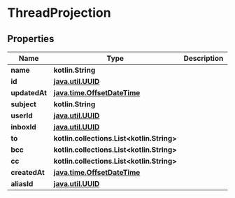 
# ThreadProjection

## Properties
Name | Type | Description | Notes
------------ | ------------- | ------------- | -------------
**name** | **kotlin.String** |  |  [optional]
**id** | [**java.util.UUID**](java.util.UUID) |  |  [optional]
**updatedAt** | [**java.time.OffsetDateTime**](java.time.OffsetDateTime) |  |  [optional]
**subject** | **kotlin.String** |  |  [optional]
**userId** | [**java.util.UUID**](java.util.UUID) |  |  [optional]
**inboxId** | [**java.util.UUID**](java.util.UUID) |  |  [optional]
**to** | **kotlin.collections.List&lt;kotlin.String&gt;** |  |  [optional]
**bcc** | **kotlin.collections.List&lt;kotlin.String&gt;** |  |  [optional]
**cc** | **kotlin.collections.List&lt;kotlin.String&gt;** |  |  [optional]
**createdAt** | [**java.time.OffsetDateTime**](java.time.OffsetDateTime) |  |  [optional]
**aliasId** | [**java.util.UUID**](java.util.UUID) |  |  [optional]




